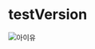 # testVersion
![아이유](https://user-images.githubusercontent.com/108962894/178086024-80da0a30-5afa-43fb-8a59-d5a2e74f207c.jpg)
